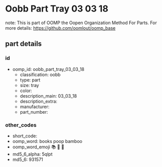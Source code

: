 # Oobb Part Tray 03 03 18  

note: This is part of OOMP the Oopen Organization Method For Parts. For more details: https://github.com/oomlout/oomp_base

##  part details





### id
* oomp_id: oobb_part_tray_03_03_18
  * classification: oobb
  * type: part
  * size: tray
  * color: 
  * description_main: 03_03_18
  * description_extra: 
  * manufacturer: 
  * part_number: 

### other_codes
* short_code: 
* oomp_word: books poop bamboo
* oomp_word_emoji :books: :poop: :bamboo:
* md5_6_alpha: 5qlpt
* md5_6: 931571